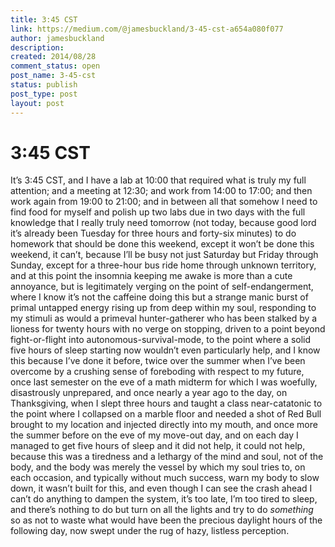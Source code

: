 ```yaml
---
title: 3:45 CST
link: https://medium.com/@jamesbuckland/3-45-cst-a654a080f077
author: jamesbuckland
description: 
created: 2014/08/28
comment_status: open
post_name: 3-45-cst
status: publish
post_type: post
layout: post
---
```


# 3:45 CST

It’s 3:45 CST, and I have a lab at 10:00 that required what is truly my full attention; and a meeting at 12:30; and work from 14:00 to 17:00; and then work again from 19:00 to 21:00; and in between all that somehow I need to find food for myself and polish up two labs due in two days with the full knowledge that I really truly need tomorrow (not today, because good lord it’s already been Tuesday for three hours and forty-six minutes) to do homework that should be done this weekend, except it won’t be done this weekend, it can’t, because I’ll be busy not just Saturday but Friday through Sunday, except for a three-hour bus ride home through unknown territory, and at this point the insomnia keeping me awake is more than a cute annoyance, but is legitimately verging on the point of self-endangerment, where I know it’s not the caffeine doing this but a strange manic burst of primal untapped energy rising up from deep within my soul, responding to my stimuli as would a primeval hunter-gatherer who has been stalked by a lioness for twenty hours with no verge on stopping, driven to a point beyond fight-or-flight into autonomous-survival-mode, to the point where a solid five hours of sleep starting now wouldn’t even particularly help, and I know this because I’ve done it before, twice over the summer when I’ve been overcome by a crushing sense of foreboding with respect to my future, once last semester on the eve of a math midterm for which I was woefully, disastrously unprepared, and once nearly a year ago to the day, on Thanksgiving, when I slept three hours and taught a class near-catatonic to the point where I collapsed on a marble floor and needed a shot of Red Bull brought to my location and injected directly into my mouth, and once more the summer before on the eve of my move-out day, and on each day I managed to get five hours of sleep and it did not help, it could not help, because this was a tiredness and a lethargy of the mind and soul, not of the body, and the body was merely the vessel by which my soul tries to, on each occasion, and typically without much success, warn my body to slow down, it wasn’t built for this, and even though I can see the crash ahead I can’t do anything to dampen the system, it’s too late, I’m too tired to sleep, and there’s nothing to do but turn on all the lights and try to do *something* so as not to waste what would have been the precious daylight hours of the following day, now swept under the rug of hazy, listless perception.